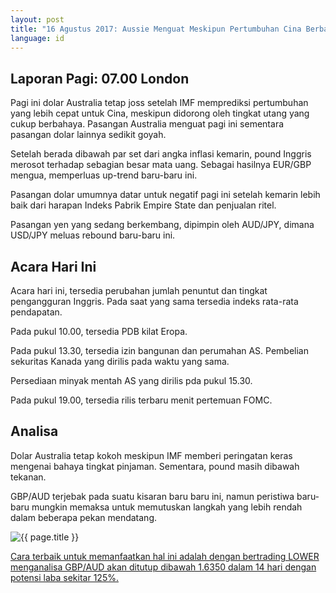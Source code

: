 ```yaml
---
layout: post
title: "16 Agustus 2017: Aussie Menguat Meskipun Pertumbuhan Cina Berbahaya"
language: id
---
```

## Laporan Pagi: 07.00 London

Pagi ini dolar Australia tetap joss setelah IMF memprediksi pertumbuhan yang lebih cepat untuk Cina, meskipun didorong oleh tingkat utang yang cukup berbahaya. Pasangan Australia menguat pagi ini sementara pasangan dolar lainnya sedikit goyah.

Setelah berada dibawah par set dari angka inflasi kemarin, pound Inggris merosot terhadap sebagian besar mata uang. Sebagai hasilnya EUR/GBP mengua, memperluas up-trend baru-baru ini.

Pasangan dolar umumnya datar untuk negatif pagi ini setelah kemarin lebih baik dari harapan Indeks Pabrik Empire State dan penjualan ritel.

Pasangan yen yang sedang berkembang, dipimpin oleh AUD/JPY, dimana USD/JPY meluas rebound baru-baru ini.

## Acara Hari Ini

Acara hari ini, tersedia perubahan jumlah penuntut dan tingkat pengangguran Inggris. Pada saat yang sama tersedia indeks rata-rata pendapatan.

Pada pukul 10.00, tersedia PDB kilat Eropa.

Pada pukul 13.30, tersedia izin bangunan dan perumahan AS. Pembelian sekuritas Kanada yang dirilis pada waktu yang sama.

Persediaan minyak mentah AS yang dirilis pda pukul 15.30.

Pada pukul 19.00, tersedia rilis terbaru menit pertemuan FOMC.

## Analisa

Dolar Australia tetap kokoh meskipun IMF memberi peringatan keras mengenai bahaya tingkat pinjaman. Sementara, pound masih dibawah tekanan.

GBP/AUD terjebak pada suatu kisaran baru baru ini, namun peristiwa baru-baru mungkin memaksa untuk memutuskan langkah yang lebih rendah dalam beberapa pekan mendatang.  

<img src="{{ site.url }}/images/id-16-aug-17.png" alt="{{ page.title }}" title="{{ page.title }}">

<a href="%LINK%%?currency=USD& market=forex&underlying=frxGBPAUD&formname=higherlower&duration_amount=14&duration_units=d&amount=10&amount_type=payout&expiry_type=duration&barrier=1.635" target="_blank">Cara terbaik untuk memanfaatkan hal ini adalah dengan bertrading LOWER menganalisa GBP/AUD akan ditutup dibawah 1.6350 dalam 14 hari dengan potensi laba sekitar 125%.</a>